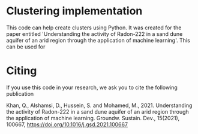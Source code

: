 # Clustering implementation
This code can help create clusters using Python. It was created for the paper entitled 'Understanding the activity of Radon-222 in a sand dune aquifer of an arid region through the application of machine learning'. This can be used for 


# Citing
If you use this code in your research, we ask you to cite the following publication

Khan, Q., Alshamsi, D., Hussein, S. and Mohamed, M., 2021. Understanding the activity of Radon-222 in a sand dune aquifer of an arid region through the application of machine learning. Groundw. Sustain. Dev., 15(2021), 100667, https://doi.org/10.1016/j.gsd.2021.100667
